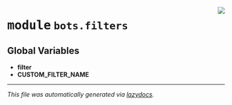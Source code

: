 <!-- markdownlint-disable -->

<a href="https://github.com/switchcollab/Switch-Bots-Python-Library/tree/main/src/switch/bots/filters/__init__.py#L0"><img align="right" src="https://img.shields.io/badge/-source-cccccc?style=flat-square"/></a>

# <kbd>module</kbd> `bots.filters`




**Global Variables**
---------------
- **filter**
- **CUSTOM_FILTER_NAME**




---

_This file was automatically generated via [lazydocs](https://github.com/ml-tooling/lazydocs)._
